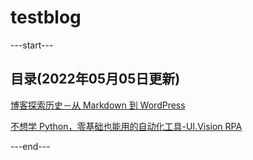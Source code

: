 # testblog

---start---
## 目录(2022年05月05日更新)
[博客探索历史－从 Markdown 到 WordPress](https://newzone.top/p/2022-04-29-blog2022/)

[不想学 Python，零基础也能用的自动化工具-UI.Vision RPA](https://newzone.top/p/2022-04-21-UI/)

---end---
